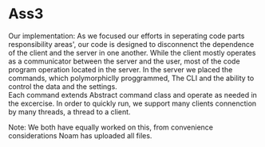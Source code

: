 # Ass3
Our implementation:
As we focused our efforts in seperating code parts responsibility areas', our code is designed to disconnenct the dependence of the client and the server in one another. While the client mostly operates as a communicator between the server and the user, most of the code program operation located in the server. In the server we placed the commands, which polymorphiclly proggrammed, The CLI and the ability to control the data and the settings.  
Each command extends Abstract command class and operate as needed in the excercise. 
In order to quickly run, we support many clients connenction by many threads, a thread to a client.

Note: We both have equally worked on this, from convenience considerations Noam has uploaded all files.
